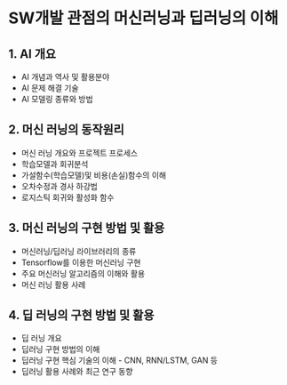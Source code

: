 # SW개발 관점의 머신러닝과 딥러닝의 이해
## 1.  AI 개요
* AI 개념과 역사 및 활용분야
* AI 문제 해결 기술
* AI 모델링 종류와 방법
## 2. 머신 러닝의 동작원리
* 머신 러닝 개요와 프로젝트 프로세스
* 학습모델과 회귀분석
* 가설함수(학습모델)및 비용(손실)함수의 이해
* 오차수정과 경사 하강법
* 로지스틱 회귀와 활성화 함수
## 3. 머신 러닝의 구현 방법 및 활용
* 머신러닝/딥러닝 라이브러리의 종류
* Tensorflow를 이용한 머신러닝 구현
* 주요 머신러닝 알고리즘의 이해와 활용
* 머신 러닝 활용 사례
## 4. 딥 러닝의 구현 방법 및 활용
* 딥 러닝 개요
* 딥러닝 구현 방법의 이해
* 딥러닝 구현 핵심 기술의 이해 - CNN, RNN/LSTM, GAN 등
* 딥러닝 활용 사례와 최근 연구 동향
